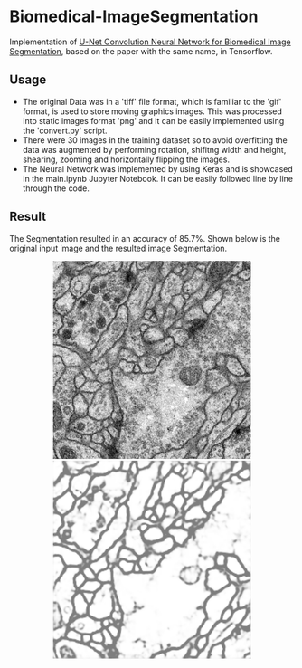 # Biomedical-ImageSegmentation
Implementation of [U-Net Convolution Neural Network for Biomedical Image Segmentation](https://lmb.informatik.uni-freiburg.de/people/ronneber/u-net/), based on the paper with the same name, in Tensorflow.

## Usage
* The original Data was in a 'tiff' file format, which is familiar to the 'gif' format, is used to store moving graphics images. This was processed into static images format 'png' and it can be easily implemented using the 'convert.py' script.
* There were 30 images in the training dataset so to avoid overfitting the data was augmented by performing rotation, shifitng width and height, shearing, zooming and horizontally flipping the images.
* The Neural Network was implemented by using Keras and is showcased in the main.ipynb Jupyter Notebook. It can be easily followed line by line through the code.

## Result
The Segmentation resulted in an accuracy of 85.7%. Shown below is the original input image and the resulted image Segmentation.
<p align="center">
  <img src="TestedOn.png" width="350" height="350" title="TestImage">
  <img src="Segmented.png" width="350" height="350 title="SegmentedOputput">
</p>
